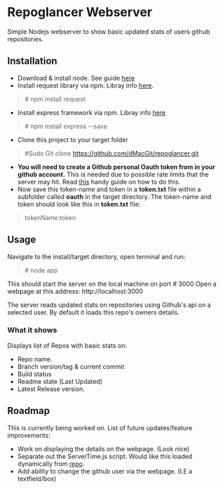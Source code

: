 # Repoglancer Webserver

Simple Nodejs webserver to show basic updated stats of users github repositories.

## Installation

- Download & install node. See guide [here](https://nodejs.org/en/download/)
- Install request library via npm. Libray info [here](https://github.com/request/request).
>\# npm install request
- Install express framework via npm. Libray info [here](https://expressjs.com/)
>\# npm install express --save
- Clone this project to your target folder
>\#Sudo Git clone https://github.com/dMacGit/repoglancer.git
- **You will need to create a Github personal Oauth token from in your github account.** This is needed due to possible rate limits that the server may hit.
  Read [this](https://help.github.com/en/articles/creating-a-personal-access-token-for-the-command-line) handy guide on how to do this.
- Now save this token-name and token in a **token.txt** file within a subfolder called **oauth** in the target directory. The token-name and token should look like this in **token.txt** file:
>tokenName:token

## Usage

Navigate to the install/target directory, open terminal and run:
>\# node app

This should start the server on the local machine on port # 3000
Open a webpage at this address: http://localhost:3000 

The server reads updated stats on repositories using Github's api on a selected user.
By default it loads this repo's owners details.

### What it shows

Displays list of Repos with basic stats on:

- Repo name.
- Branch version/tag & current commit
- Build status
- Readme state (Last Updated)
- Latest Release version.

## Roadmap

This is currently being worked on.
List of future updates/feature improvements:

- Work on displaying the details on the webpage. (Look nice)
- Separate out the ServerTime.js script. Would like this loaded dynamically from [repo](https://github.com/dMacGit/ServerTime).
- Add ability to change the github user via the webpage. (I.E a textfield/box)


